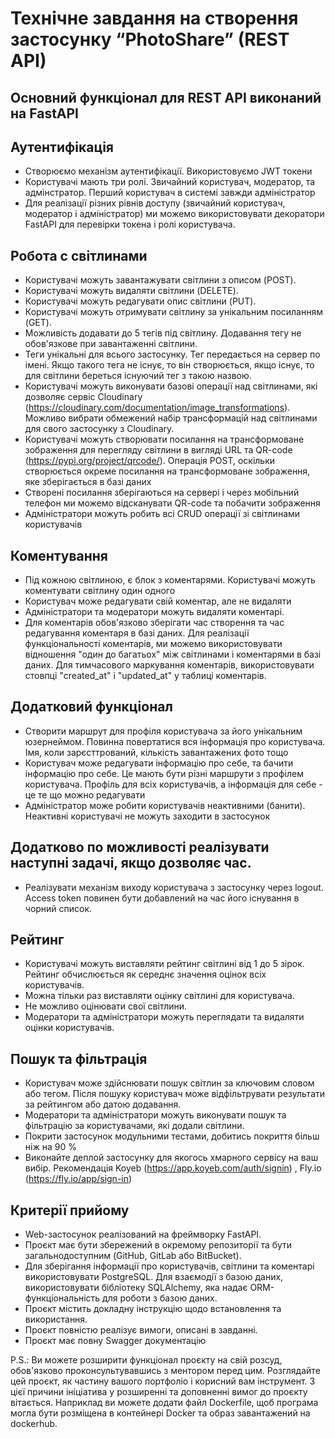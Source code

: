 # Технічне завдання на створення застосунку “PhotoShare” (REST API)

## Основний функціонал для REST API виконаний на FastAPI

## Аутентифікація

- Створюємо механізм аутентифікації. Використовуємо JWT токени
- Користувачі мають три ролі. Звичайний користувач, модератор, та адмінстратор. Перший користувач в системі завжди адміністратор
- Для реалізації різних рівнів доступу (звичайний користувач, модератор і адміністратор) ми можемо використовувати декоратори FastAPI для перевірки токена і ролі користувача.

## Робота с світлинами

- Користувачі можуть завантажувати світлини з описом (POST).
- Користувачі можуть видаляти світлини (DELETE).
- Користувачі можуть редагувати опис світлини (PUT).
- Користувачі можуть отримувати світлину за унікальним посиланням (GET).
- Можливість додавати до 5 тегів під світлину. Додавання тегу не обов'язкове при завантаженні світлини.
- Теги унікальні для всього застосунку. Тег передається на сервер по імені. Якщо такого тега не існує, то він створюється, якщо існує, то для світлини береться існуючий тег з такою назвою.
- Користувачі можуть виконувати базові операції над світлинами, які дозволяє сервіс Cloudinary (https://cloudinary.com/documentation/image_transformations). Можливо вибрати обмежений набір трансформацій над світлинами для свого застосунку з Cloudinary.
- Користувачі можуть створювати посилання на трансформоване зображення для перегляду світлини в вигляді URL та QR-code (https://pypi.org/project/qrcode/). Операція POST, оскільки створюється окреме посилання на трансформоване зображення, яке зберігається в базі даних
- Створені посилання зберігаються на сервері і через мобільний телефон ми можемо відсканувати QR-code та побачити зображення
- Адміністратори можуть робить всі CRUD операції зі світлинами користувачів


## Коментування

- Під кожною світлиною, є блок з коментарями. Користувачі можуть коментувати світлину один одного
- Користувач може редагувати свій коментар, але не видаляти
- Адміністратори та модератори можуть видаляти коментарі.
- Для коментарів обов'язково зберігати час створення та час редагування коментаря в базі даних. Для реалізації функціональності коментарів, ми можемо використовувати відношення "один до багатьох" між світлинами і коментарями в базі даних. Для тимчасового маркування коментарів, використовувати стовпці "created_at" і "updated_at" у таблиці коментарів.


## Додатковий функціонал

- Створити маршрут для профіля користувача за його унікальним юзернеймом. Повинна повертатися вся інформація про користувача. Імя, коли зарєсттрований, кількість завантажених фото тощо
- Користувач може редагувати інформацію про себе, та бачити інформацію про себе. Це мають бути різні маршрути з профілем користувача. Профіль для всіх користувачів, а інформація для себе - це те що можно редагувати
- Адміністратор може робити користувачів неактивними (банити). Неактивні користувачі не можуть заходити в застосунок


## Додатково по можливості реалізувати наступні задачі, якщо дозволяє час.

- Реалізувати механізм виходу користувача з застосунку через logout. Access token повинен бути добавлений на час його існування в чорний список.
## Рейтинг

- Користувачі можуть виставляти рейтинг світлині від 1 до 5 зірок. Рейтинг обчислюється як середнє значення оцінок всіх користувачів. 
- Можна тільки раз виставляти оцінку світлині для користувача. 
- Не можливо оцінювати свої світлини. 
- Модератори та адміністратори можуть переглядати та видаляти оцінки користувачів.

## Пошук та фільтрація

- Користувач може здійснювати пошук світлин за ключовим словом або тегом. Після пошуку користувач може відфільтрувати результати за рейтингом або датою додавання.
- Модератори та адміністратори можуть виконувати пошук та фільтрацію за користувачами, які додали світлини.
- Покрити застосунок модульними тестами, добитись покриття більш ніж на 90 %
- Виконайте деплой застосунку для якогось хмарного сервісу на ваш вибір. Рекомендація Koyeb (https://app.koyeb.com/auth/signin) , Fly.io (https://fly.io/app/sign-in) 


## Критерії прийому

- Web-застосунок реалізований на фреймворку FastAPI.
- Проєкт має бути збережений в окремому репозиторії та бути загальнодоступним (GitHub, GitLab або BitBucket).
- Для зберігання інформації про користувачів, світлини та коментарі використовувати PostgreSQL. Для взаємодії з базою даних, використовувати бібліотеку SQLAlchemy, яка надає ORM-функціональність для роботи з базою даних.
- Проєкт містить докладну інструкцію щодо встановлення та використання.
- Проєкт повністю реалізує вимоги, описані в завданні.
- Проєкт має повну Swagger документацію



P.S.: Ви можете розширити функціонал проєкту на свій розсуд, обов'язково проконсультувавшись з ментором перед цим. Розглядайте цей проєкт, як частину вашого портфоліо і корисний вам інструмент. З цієї причини ініціатива у розширенні та доповненні вимог до проєкту вітається. Наприклад ви можете додати файл Dockerfile, щоб програма могла бути розміщена в контейнері Docker та образ завантажений на dockerhub.
